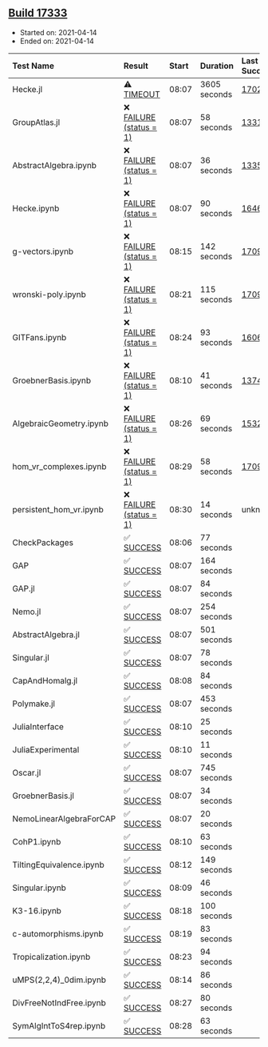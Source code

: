## [Build 17333](https://oscarci.mathematik.uni-kl.de/job/oscar/17333/)

* Started on: 2021-04-14
* Ended on: 2021-04-14

| Test Name    | Result | Start | Duration | Last Success | First Failure |
|:-------------|:-------|:------|:---------|:-------------|:--------------|
| Hecke.jl | ⚠ [TIMEOUT](https://oscarci.mathematik.uni-kl.de/job/oscar/17333/artifact/logs/build-17333/Hecke.jl.log) | 08:07 | 3605 seconds | [17022](https://oscarci.mathematik.uni-kl.de/job/oscar/17022/) | [17023](https://oscarci.mathematik.uni-kl.de/job/oscar/17023/) |
| GroupAtlas.jl | ❌ [FAILURE (status = 1)](https://oscarci.mathematik.uni-kl.de/job/oscar/17333/artifact/logs/build-17333/GroupAtlas.jl.log) | 08:07 | 58 seconds | [13311](https://oscarci.mathematik.uni-kl.de/job/oscar/13311/) | [13312](https://oscarci.mathematik.uni-kl.de/job/oscar/13312/) |
| AbstractAlgebra.ipynb | ❌ [FAILURE (status = 1)](https://oscarci.mathematik.uni-kl.de/job/oscar/17333/artifact/logs/build-17333/AbstractAlgebra.ipynb.log) | 08:07 | 36 seconds | [13355](https://oscarci.mathematik.uni-kl.de/job/oscar/13355/) | [13356](https://oscarci.mathematik.uni-kl.de/job/oscar/13356/) |
| Hecke.ipynb | ❌ [FAILURE (status = 1)](https://oscarci.mathematik.uni-kl.de/job/oscar/17333/artifact/logs/build-17333/Hecke.ipynb.log) | 08:07 | 90 seconds | [16463](https://oscarci.mathematik.uni-kl.de/job/oscar/16463/) | [16464](https://oscarci.mathematik.uni-kl.de/job/oscar/16464/) |
| g-vectors.ipynb | ❌ [FAILURE (status = 1)](https://oscarci.mathematik.uni-kl.de/job/oscar/17333/artifact/logs/build-17333/g-vectors.ipynb.log) | 08:15 | 142 seconds | [17099](https://oscarci.mathematik.uni-kl.de/job/oscar/17099/) | [17100](https://oscarci.mathematik.uni-kl.de/job/oscar/17100/) |
| wronski-poly.ipynb | ❌ [FAILURE (status = 1)](https://oscarci.mathematik.uni-kl.de/job/oscar/17333/artifact/logs/build-17333/wronski-poly.ipynb.log) | 08:21 | 115 seconds | [17098](https://oscarci.mathematik.uni-kl.de/job/oscar/17098/) | [17099](https://oscarci.mathematik.uni-kl.de/job/oscar/17099/) |
| GITFans.ipynb | ❌ [FAILURE (status = 1)](https://oscarci.mathematik.uni-kl.de/job/oscar/17333/artifact/logs/build-17333/GITFans.ipynb.log) | 08:24 | 93 seconds | [16068](https://oscarci.mathematik.uni-kl.de/job/oscar/16068/) | [16069](https://oscarci.mathematik.uni-kl.de/job/oscar/16069/) |
| GroebnerBasis.ipynb | ❌ [FAILURE (status = 1)](https://oscarci.mathematik.uni-kl.de/job/oscar/17333/artifact/logs/build-17333/GroebnerBasis.ipynb.log) | 08:10 | 41 seconds | [13748](https://oscarci.mathematik.uni-kl.de/job/oscar/13748/) | [13749](https://oscarci.mathematik.uni-kl.de/job/oscar/13749/) |
| AlgebraicGeometry.ipynb | ❌ [FAILURE (status = 1)](https://oscarci.mathematik.uni-kl.de/job/oscar/17333/artifact/logs/build-17333/AlgebraicGeometry.ipynb.log) | 08:26 | 69 seconds | [15322](https://oscarci.mathematik.uni-kl.de/job/oscar/15322/) | [15323](https://oscarci.mathematik.uni-kl.de/job/oscar/15323/) |
| hom_vr_complexes.ipynb | ❌ [FAILURE (status = 1)](https://oscarci.mathematik.uni-kl.de/job/oscar/17333/artifact/logs/build-17333/hom_vr_complexes.ipynb.log) | 08:29 | 58 seconds | [17099](https://oscarci.mathematik.uni-kl.de/job/oscar/17099/) | [17100](https://oscarci.mathematik.uni-kl.de/job/oscar/17100/) |
| persistent_hom_vr.ipynb | ❌ [FAILURE (status = 1)](https://oscarci.mathematik.uni-kl.de/job/oscar/17333/artifact/logs/build-17333/persistent_hom_vr.ipynb.log) | 08:30 | 14 seconds | unknown | unknown |
| CheckPackages | ✅ [SUCCESS](https://oscarci.mathematik.uni-kl.de/job/oscar/17333/artifact/logs/build-17333/CheckPackages.log) | 08:06 | 77 seconds |  |  |
| GAP | ✅ [SUCCESS](https://oscarci.mathematik.uni-kl.de/job/oscar/17333/artifact/logs/build-17333/GAP.log) | 08:07 | 164 seconds |  |  |
| GAP.jl | ✅ [SUCCESS](https://oscarci.mathematik.uni-kl.de/job/oscar/17333/artifact/logs/build-17333/GAP.jl.log) | 08:07 | 84 seconds |  |  |
| Nemo.jl | ✅ [SUCCESS](https://oscarci.mathematik.uni-kl.de/job/oscar/17333/artifact/logs/build-17333/Nemo.jl.log) | 08:07 | 254 seconds |  |  |
| AbstractAlgebra.jl | ✅ [SUCCESS](https://oscarci.mathematik.uni-kl.de/job/oscar/17333/artifact/logs/build-17333/AbstractAlgebra.jl.log) | 08:07 | 501 seconds |  |  |
| Singular.jl | ✅ [SUCCESS](https://oscarci.mathematik.uni-kl.de/job/oscar/17333/artifact/logs/build-17333/Singular.jl.log) | 08:07 | 78 seconds |  |  |
| CapAndHomalg.jl | ✅ [SUCCESS](https://oscarci.mathematik.uni-kl.de/job/oscar/17333/artifact/logs/build-17333/CapAndHomalg.jl.log) | 08:08 | 84 seconds |  |  |
| Polymake.jl | ✅ [SUCCESS](https://oscarci.mathematik.uni-kl.de/job/oscar/17333/artifact/logs/build-17333/Polymake.jl.log) | 08:07 | 453 seconds |  |  |
| JuliaInterface | ✅ [SUCCESS](https://oscarci.mathematik.uni-kl.de/job/oscar/17333/artifact/logs/build-17333/JuliaInterface.log) | 08:10 | 25 seconds |  |  |
| JuliaExperimental | ✅ [SUCCESS](https://oscarci.mathematik.uni-kl.de/job/oscar/17333/artifact/logs/build-17333/JuliaExperimental.log) | 08:10 | 11 seconds |  |  |
| Oscar.jl | ✅ [SUCCESS](https://oscarci.mathematik.uni-kl.de/job/oscar/17333/artifact/logs/build-17333/Oscar.jl.log) | 08:07 | 745 seconds |  |  |
| GroebnerBasis.jl | ✅ [SUCCESS](https://oscarci.mathematik.uni-kl.de/job/oscar/17333/artifact/logs/build-17333/GroebnerBasis.jl.log) | 08:07 | 34 seconds |  |  |
| NemoLinearAlgebraForCAP | ✅ [SUCCESS](https://oscarci.mathematik.uni-kl.de/job/oscar/17333/artifact/logs/build-17333/NemoLinearAlgebraForCAP.log) | 08:07 | 20 seconds |  |  |
| CohP1.ipynb | ✅ [SUCCESS](https://oscarci.mathematik.uni-kl.de/job/oscar/17333/artifact/logs/build-17333/CohP1.ipynb.log) | 08:10 | 63 seconds |  |  |
| TiltingEquivalence.ipynb | ✅ [SUCCESS](https://oscarci.mathematik.uni-kl.de/job/oscar/17333/artifact/logs/build-17333/TiltingEquivalence.ipynb.log) | 08:12 | 149 seconds |  |  |
| Singular.ipynb | ✅ [SUCCESS](https://oscarci.mathematik.uni-kl.de/job/oscar/17333/artifact/logs/build-17333/Singular.ipynb.log) | 08:09 | 46 seconds |  |  |
| K3-16.ipynb | ✅ [SUCCESS](https://oscarci.mathematik.uni-kl.de/job/oscar/17333/artifact/logs/build-17333/K3-16.ipynb.log) | 08:18 | 100 seconds |  |  |
| c-automorphisms.ipynb | ✅ [SUCCESS](https://oscarci.mathematik.uni-kl.de/job/oscar/17333/artifact/logs/build-17333/c-automorphisms.ipynb.log) | 08:19 | 83 seconds |  |  |
| Tropicalization.ipynb | ✅ [SUCCESS](https://oscarci.mathematik.uni-kl.de/job/oscar/17333/artifact/logs/build-17333/Tropicalization.ipynb.log) | 08:23 | 94 seconds |  |  |
| uMPS(2,2,4)_0dim.ipynb | ✅ [SUCCESS](https://oscarci.mathematik.uni-kl.de/job/oscar/17333/artifact/logs/build-17333/uMPS-2-2-4-_0dim.ipynb.log) | 08:14 | 86 seconds |  |  |
| DivFreeNotIndFree.ipynb | ✅ [SUCCESS](https://oscarci.mathematik.uni-kl.de/job/oscar/17333/artifact/logs/build-17333/DivFreeNotIndFree.ipynb.log) | 08:27 | 80 seconds |  |  |
| SymAlgIntToS4rep.ipynb | ✅ [SUCCESS](https://oscarci.mathematik.uni-kl.de/job/oscar/17333/artifact/logs/build-17333/SymAlgIntToS4rep.ipynb.log) | 08:28 | 63 seconds |  |  |
